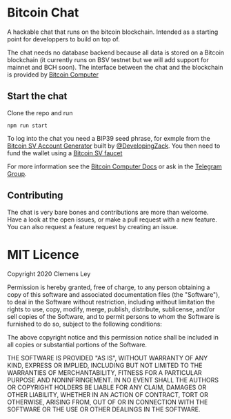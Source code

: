 # Bitcoin Chat

A hackable chat that runs on the bitcoin blockchain. Intended as a starting point for developpers to build on top of.

The chat needs no database backend because all data is stored on a Bitcoin blockchain (it currently runs on BSV testnet but we will add support for mainnet and BCH soon). The interface between the chat and the blockchain is provided by [Bitcoin Computer](http://bitcoincomputer.io)

## Start the chat

Clone the repo and run

````
npm run start
````

To log into the chat you need a BIP39 seed phrase, for exmple from the [Bitcoin SV Account Generator](http://bsv-account-generator.herokuapp.com/) built by [@DevelopingZack](https://twitter.com/developingzack). You then need to fund the wallet using a [Bitcoin SV faucet](https://faucet.bitcoincloud.net/)

For more information see the [Bitcoin Computer Docs](https://docs.bitcoincomputer.io/getting-started/run-in-a-browser) or ask in the [Telegram Group](https://t.me/joinchat/FMrjOUWRuUkNuIt7zJL8tg).

## Contributing

The chat is very bare bones and contributions are more than welcome. Have a look at the open issues, or make a pull request with a new feature. You can also request a feature request by creating an issue.

# MIT Licence

Copyright 2020 Clemens Ley

Permission is hereby granted, free of charge, to any person obtaining a copy of this software and associated documentation files (the "Software"), to deal in the Software without restriction, including without limitation the rights to use, copy, modify, merge, publish, distribute, sublicense, and/or sell copies of the Software, and to permit persons to whom the Software is furnished to do so, subject to the following conditions:

The above copyright notice and this permission notice shall be included in all copies or substantial portions of the Software.

THE SOFTWARE IS PROVIDED "AS IS", WITHOUT WARRANTY OF ANY KIND, EXPRESS OR IMPLIED, INCLUDING BUT NOT LIMITED TO THE WARRANTIES OF MERCHANTABILITY, FITNESS FOR A PARTICULAR PURPOSE AND NONINFRINGEMENT. IN NO EVENT SHALL THE AUTHORS OR COPYRIGHT HOLDERS BE LIABLE FOR ANY CLAIM, DAMAGES OR OTHER LIABILITY, WHETHER IN AN ACTION OF CONTRACT, TORT OR OTHERWISE, ARISING FROM, OUT OF OR IN CONNECTION WITH THE SOFTWARE OR THE USE OR OTHER DEALINGS IN THE SOFTWARE.
